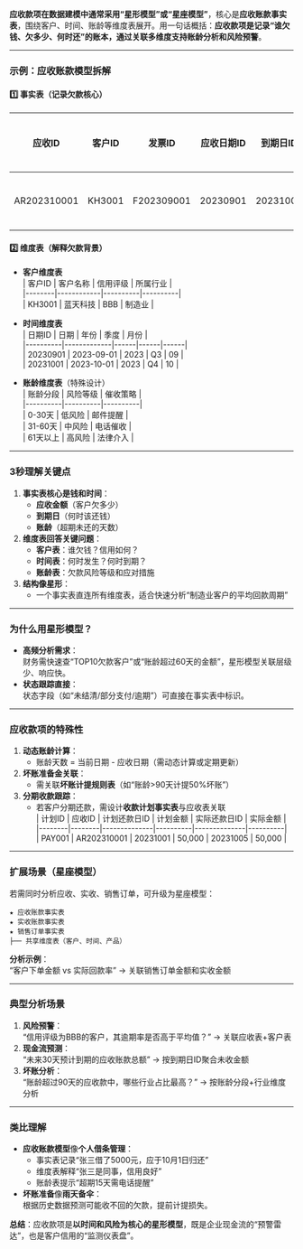 
**应收款项在数据建模中通常采用“星形模型”或“星座模型”**，核心是**应收账款事实表**，围绕客户、时间、账龄等维度表展开。用一句话概括：**应收款项是记录“谁欠钱、欠多少、何时还”的账本，通过关联多维度支持账龄分析和风险预警**。

---

### **示例：应收账款模型拆解**
#### 1️⃣ **事实表（记录欠款核心）**
| 应收ID        | 客户ID   | 发票ID       | 应收日期ID   | 到期日ID    | 应收金额    | 已收金额   | 账龄天数 | 状态   |     |
| ----------- | ------ | ---------- | -------- | -------- | ------- | ------ | ---- | ---- | --- |
| AR202310001 | KH3001 | F202309001 | 20230901 | 20231001 | 100,000 | 60,000 | 30   | 部分支付 |     |

#### 2️⃣ **维度表（解释欠款背景）**
- **客户维度表**  
  | 客户ID | 客户名称   | 信用评级 | 所属行业 |  
  |--------|------------|----------|----------|  
  | KH3001 | 蓝天科技   | BBB      | 制造业   |  

- **时间维度表**  
  | 日期ID   | 日期        | 年份 | 季度 | 月份 |  
  |----------|-------------|------|------|------|  
  | 20230901 | 2023-09-01  | 2023 | Q3   | 09   |  
  | 20231001 | 2023-10-01  | 2023 | Q4   | 10   |  

- **账龄维度表**（特殊设计）  
  | 账龄分段 | 风险等级 | 催收策略 |  
  |----------|----------|----------|  
  | 0-30天   | 低风险   | 邮件提醒 |  
  | 31-60天  | 中风险   | 电话催收 |  
  | 61天以上 | 高风险   | 法律介入 |  

---

### **3秒理解关键点**  
1. **事实表核心是钱和时间**：  
   - **应收金额**（客户欠多少）  
   - **到期日**（何时该还钱）  
   - **账龄**（超期未还的天数）  
2. **维度表回答关键问题**：  
   - **客户表**：谁欠钱？信用如何？  
   - **时间表**：何时发生？何时到期？  
   - **账龄表**：欠款风险等级和应对措施  
3. **结构像星形**：  
   - 一个事实表直连所有维度表，适合快速分析“制造业客户的平均回款周期”  

---

### **为什么用星形模型？**  
- **高频分析需求**：  
  财务需快速查“TOP10欠款客户”或“账龄超过60天的金额”，星形模型关联层级少、响应快。  
- **状态跟踪直接**：  
  状态字段（如“未结清/部分支付/逾期”）可直接在事实表中标识。  

---

### **应收款项的特殊性**  
1. **动态账龄计算**：  
   - 账龄天数 = 当前日期 - 应收日期（需动态计算或定期更新）  
2. **坏账准备金关联**：  
   - 需关联**坏账计提规则表**（如“账龄>90天计提50%坏账”）  
3. **分期收款跟踪**：  
   - 若客户分期还款，需设计**收款计划事实表**与应收表关联  
   | 计划ID | 应收ID | 计划还款日ID | 计划金额 | 实际还款日ID | 实际金额 |  
   |--------|--------|--------------|----------|--------------|----------|  
   | PAY001 | AR202310001 | 20231001 | 50,000   | 20231005     | 50,000   |  

---

### **扩展场景（星座模型）**  
若需同时分析应收、实收、销售订单，可升级为星座模型：  
```
★ 应收账款事实表  
★ 实收账款事实表  
★ 销售订单事实表  
├── 共享维度表（客户、时间、产品）  
```  
**分析示例**：  
“客户下单金额 vs 实际回款率” → 关联销售订单金额和实收金额  

---

### **典型分析场景**  
1. **风险预警**：  
   “信用评级为BBB的客户，其逾期率是否高于平均值？” → 关联应收表+客户表  
2. **现金流预测**：  
   “未来30天预计到期的应收账款总额” → 按到期日ID聚合未收金额  
3. **坏账分析**：  
   “账龄超过90天的应收款中，哪些行业占比最高？” → 按账龄分段+行业维度分析  

---

### **类比理解**  
- **应收账款模型**像**个人借条管理**：  
  - 事实表记录“张三借了5000元，应于10月1日归还”  
  - 维度表解释“张三是同事，信用良好”  
  - 账龄表提示“超期15天需电话提醒”  
- **坏账准备**像**雨天备伞**：  
  根据历史数据预测可能收不回的欠款，提前计提损失。  

**总结**：应收款项是**以时间和风险为核心的星形模型**，既是企业现金流的“预警雷达”，也是客户信用的“监测仪表盘”。